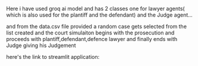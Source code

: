 Here i have used groq ai model and has 2 classes one for lawyer agents( which is also used for the plantiff and the defendant) and the Judge agent...

and from the data.csv file provided a random case gets selected from the list created and the court simulaiton begins with the prosecution 
and proceeds with plantiff,defendant,defence lawyer and finally ends with Judge giving his Judgement


here's the link to streamlit application:
